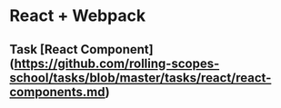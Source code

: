 # React + Webpack

## Task [React Component] (https://github.com/rolling-scopes-school/tasks/blob/master/tasks/react/react-components.md)
